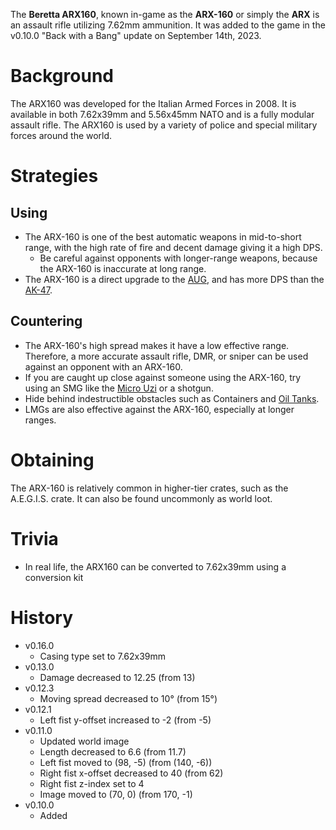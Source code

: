 The **Beretta ARX160**, known in-game as the **ARX-160** or simply the **ARX** is an assault rifle utilizing 7.62mm ammunition. It was added to the game in the v0.10.0 "Back with a Bang" update on September 14th, 2023.

# Background

The ARX160 was developed for the Italian Armed Forces in 2008. It is available in both 7.62x39mm and 5.56x45mm NATO and is a fully modular assault rifle. The ARX160 is used by a variety of police and special military forces around the world.

# Strategies

## Using

- The ARX-160 is one of the best automatic weapons in mid-to-short range, with the high rate of fire and decent damage giving it a high DPS.
  - Be careful against opponents with longer-range weapons, because the ARX-160 is inaccurate at long range.
- The ARX-160 is a direct upgrade to the [AUG](/weapons/guns/aug), and has more DPS than the [AK-47](/weapons/guns/ak47).

## Countering

- The ARX-160's high spread makes it have a low effective range. Therefore, a more accurate assault rifle, DMR, or sniper can be used against an opponent with an ARX-160.
- If you are caught up close against someone using the ARX-160, try using an SMG like the [Micro Uzi](/weapons/guns/micro_uzi) or a shotgun.
- Hide behind indestructible obstacles such as Containers and [Oil Tanks](/obstacles/oil_tank).
- LMGs are also effective against the ARX-160, especially at longer ranges.

# Obtaining

The ARX-160 is relatively common in higher-tier crates, such as the A.E.G.I.S. crate. It can also be found uncommonly as world loot.

# Trivia

- In real life, the ARX160 can be converted to 7.62x39mm using a conversion kit

# History

- v0.16.0
  - Casing type set to 7.62x39mm
- v0.13.0
  - Damage decreased to 12.25 (from 13)
- v0.12.3
  - Moving spread decreased to 10° (from 15°)
- v0.12.1
  - Left fist y-offset increased to -2 (from -5)
- v0.11.0
  - Updated world image
  - Length decreased to 6.6 (from 11.7)
  - Left fist moved to (98, -5) (from  (140, -6))
  - Right fist x-offset decreased to 40 (from 62)
  - Right fist z-index set to 4
  - Image moved to (70, 0) (from 170, -1)
- v0.10.0
  - Added
